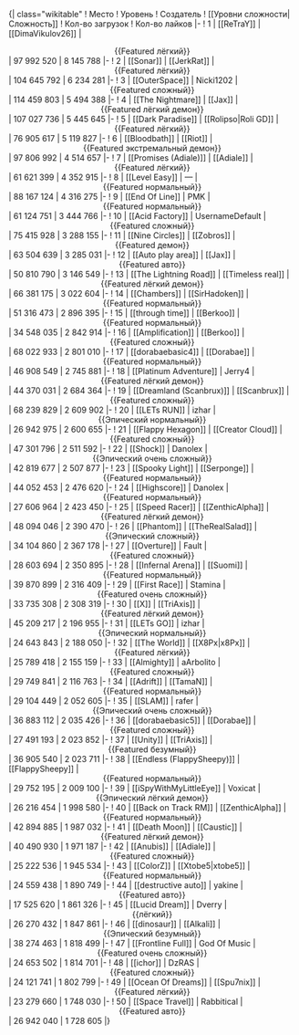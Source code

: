 {| class="wikitable"
! Место
! Уровень
! Создатель
! [[Уровни сложности|Сложность]]
! Кол-во загрузок
! Кол-во лайков
|-
! 1
| [[ReTraY]]
| [[DimaVikulov26]]
| <center>{{Featured лёгкий}}</center>
| 97 992 520
| 8 145 788
|-
! 2
| [[Sonar]]
| [[JerkRat]]
| <center>{{Featured лёгкий}}</center>
| 104 645 792
| 6 234 281
|-
! 3
| [[OuterSpace]]
| Nicki1202
| <center>{{Featured сложный}}</center>
| 114 459 803
| 5 494 388
|-
! 4
| [[The Nightmare]]
| [[Jax]]
| <center>{{Featured лёгкий демон}}</center>
| 107 027 736
| 5 445 645
|-
! 5
| [[Dark Paradise]]
| [[Rolipso|Roli GD]]
| <center>{{Featured лёгкий}}</center>
| 76 905 617
| 5 119 827
|-
! 6
| [[Bloodbath]]
| [[Riot]]
| <center>{{Featured экстремальный демон}}</center>
| 97 806 992
| 4 514 657
|-
! 7
| [[Promises (Adiale)]]
| [[Adiale]]
| <center>{{Featured лёгкий}}</center>
| 61 621 399
| 4 352 915
|-
! 8
| [[Level Easy]]
| —
| <center>{{Featured нормальный}}</center>
| 88 167 124
| 4 316 275
|-
! 9
| [[End Of Line]]
| PMK
| <center>{{Featured нормальный}}</center>
| 61 124 751
| 3 444 766
|-
! 10
| [[Acid Factory]]
| UsernameDefault
| <center>{{Featured сложный}}</center>
| 75 415 928
| 3 288 155
|-
! 11
| [[Nine Circles]]
| [[Zobros]]
| <center>{{Featured демон}}</center>
| 63 504 639
| 3 285 031
|-
! 12
| [[Auto play area]]
| [[Jax]]
| <center>{{Featured авто}}</center>
| 50 810 790
| 3 146 549
|-
! 13
| [[The Lightning Road]]
| [[Timeless real]]
| <center>{{Featured лёгкий демон}}</center>
| 66 381 175
| 3 022 604
|-
! 14
| [[Chambers]]
| [[SirHadoken]]
| <center>{{Featured нормальный}}</center>
| 51 316 473
| 2 896 395
|-
! 15
| [[through time]]
| [[Berkoo]]
| <center>{{Featured нормальный}}</center>
| 34 548 035
| 2 842 914
|-
! 16
| [[Amplification]]
| [[Berkoo]]
| <center>{{Featured сложный}}</center>
| 68 022 933
| 2 801 010
|-
! 17
| [[dorabaebasic4]]
| [[Dorabae]]
| <center>{{Featured нормальный}}</center>
| 46 908 549
| 2 745 881
|-
! 18
| [[Platinum Adventure]]
| Jerry4
| <center>{{Featured лёгкий демон}}</center>
| 44 370 031
| 2 684 364
|-
! 19
| [[Dreamland (Scanbrux)]]
| [[Scanbrux]]
| <center>{{Featured сложный}}</center>
| 68 239 829
| 2 609 902
|-
! 20
| [[LETs  RUN]]
| izhar
| <center>{{Эпический нормальный}}</center>
| 26 942 975
| 2 600 655
|-
! 21
| [[Flappy Hexagon]]
| [[Creator Cloud]]
| <center>{{Featured сложный}}</center>
| 47 301 796
| 2 511 592
|-
! 22
| [[Shock]]
| Danolex
| <center>{{Эпический очень сложный}}</center>
| 42 819 677
| 2 507 877
|-
! 23
| [[Spooky Light]]
| [[Serponge]]
| <center>{{Featured нормальный}}</center>
| 44 052 453
| 2 476 620
|-
! 24
| [[Highscore]]
| Danolex
| <center>{{Featured нормальный}}</center>
| 27 606 964
| 2 423 450
|-
! 25
| [[Speed Racer]]
| [[ZenthicAlpha]]
| <center>{{Featured лёгкий демон}}</center>
| 48 094 046
| 2 390 470
|-
! 26
| [[Phantom]]
| [[TheRealSalad]]
| <center>{{Эпический сложный}}</center>
| 34 104 860
| 2 367 178
|-
! 27
| [[Overture]]
| Fault
| <center>{{Featured сложный}}</center>
| 28 603 694
| 2 350 895
|-
! 28
| [[Infernal Arena]]
| [[Suomi]]
| <center>{{Featured нормальный}}</center>
| 39 870 899
| 2 316 409
|-
! 29
| [[First Race]]
| Stamina
| <center>{{Featured очень сложный}}</center>
| 33 735 308
| 2 308 319
|-
! 30
| [[X]]
| [[TriAxis]]
| <center>{{Featured лёгкий демон}}</center>
| 45 209 217
| 2 196 955
|-
! 31
| [[LETs GO]]
| izhar
| <center>{{Эпический нормальный}}</center>
| 24 643 843
| 2 188 050
|-
! 32
| [[The World]]
| [[X8Px|x8Px]]
| <center>{{Featured лёгкий}}</center>
| 25 789 418
| 2 155 159
|-
! 33
| [[Almighty]]
| aArbolito
| <center>{{Featured сложный}}</center>
| 29 749 841
| 2 116 763
|-
! 34
| [[Adrift]]
| [[TamaN]]
| <center>{{Featured нормальный}}</center>
| 29 104 449
| 2 052 605
|-
! 35
| [[SLAM]]
| rafer
| <center>{{Эпический очень сложный}}</center>
| 36 883 112
| 2 035 426
|-
! 36
| [[dorabaebasic5]]
| [[Dorabae]]
| <center>{{Featured сложный}}</center>
| 27 491 193
| 2 023 852
|-
! 37
| [[Unity]]
| [[TriAxis]]
| <center>{{Featured безумный}}</center>
| 36 905 540
| 2 023 711
|-
! 38
| [[Endless (FlappySheepy)]]
| [[FlappySheepy]]
| <center>{{Featured нормальный}}</center>
| 29 752 195
| 2 009 100
|-
! 39
| [[iSpyWithMyLittleEye]]
| Voxicat
| <center>{{Эпический лёгкий демон}}</center>
| 26 216 454
| 1 998 580
|-
! 40
| [[Back on Track RM]]
| [[ZenthicAlpha]]
| <center>{{Featured нормальный}}</center>
| 42 894 885
| 1 987 032
|-
! 41
| [[Death Moon]]
| [[Caustic]]
| <center>{{Featured лёгкий демон}}</center>
| 40 490 930
| 1 971 187
|-
! 42
| [[Anubis]]
| [[Adiale]]
| <center>{{Featured сложный}}</center>
| 25 222 536
| 1 945 534
|-
! 43
| [[ColorZ]]
| [[Xtobe5|xtobe5]]
| <center>{{Featured нормальный}}</center>
| 24 559 438
| 1 890 749
|-
! 44
| [[destructive auto]]
| yakine
| <center>{{Featured авто}}</center>
| 17 525 620
| 1 861 326
|-
! 45
| [[Lucid Dream]]
| Dverry
| <center>{{лёгкий}}</center>
| 26 270 432
| 1 847 861
|-
! 46
| [[dinosaur]]
| [[Alkali]]
| <center>{{Эпический безумный}}</center>
| 38 274 463
| 1 818 499
|-
! 47
| [[Frontline Full]]
| God Of Music
| <center>{{Featured очень сложный}}</center>
| 24 653 502
| 1 814 701
|-
! 48
| [[ichor]]
| DzRAS
| <center>{{Featured сложный}}</center>
| 24 121 741
| 1 802 799
|-
! 49
| [[Ocean Of Dreams]]
| [[Spu7nix]]
| <center>{{Featured лёгкий}}</center>
| 23 279 660
| 1 748 030
|-
! 50
| [[Space Travel]]
| Rabbitical
| <center>{{Featured авто}}</center>
| 26 942 040
| 1 728 605
|}